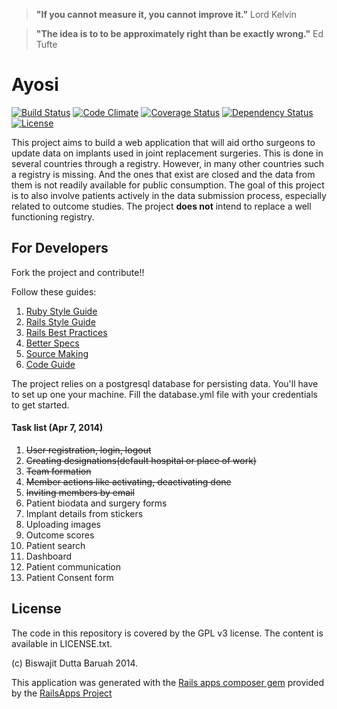 > **"If you cannot measure it, you cannot improve it."**
> Lord Kelvin

> **"The idea is to to be approximately right than be exactly wrong."**
> Ed Tufte

Ayosi 
======

[![Build Status](https://travis-ci.org/orthodoc/ayosi.png?branch=master)](https://travis-ci.org/orthodoc/ayosi)
[![Code Climate](https://codeclimate.com/github/orthodoc/ayosi.png)](https://codeclimate.com/github/orthodoc/ayosi)
[![Coverage Status](https://coveralls.io/repos/orthodoc/ayosi/badge.png)](https://coveralls.io/r/orthodoc/ayosi)
[![Dependency Status](https://gemnasium.com/orthodoc/ayosi.png)](https://gemnasium.com/orthodoc/ayosi)
[![License](http://img.shields.io/license/GPlv3.png?color=green)](http://opensource.org/licenses/GPL-3.0)

This project aims to build a web application that will aid ortho surgeons to update
data on implants used in joint replacement surgeries. This is done in several
countries through a registry. However, in many other countries such a registry is
missing. And the ones that exist are closed and the data from them is not readily
available for public consumption. The goal of this project is to also involve
patients actively in the data submission process, especially related to outcome
studies. The project **does not** intend to replace a well functioning registry.

## For Developers

Fork the project and contribute!!

Follow these guides:

1. [Ruby Style Guide]
2. [Rails Style Guide]
3. [Rails Best Practices]
4. [Better Specs]
5. [Source Making]
6. [Code Guide]

The project relies on a postgresql database for persisting data. You'll have to set
up one your machine. Fill the database.yml file with your credentials to get started.

#### Task list (Apr 7, 2014)

1. ~~User registration, login, logout~~
2. ~~Creating designations(default hospital or place of work)~~
3. ~~Team formation~~
4. ~~Member actions like activating, deactivating done~~
5. ~~Inviting members by email~~
6. Patient biodata and surgery forms
7. Implant details from stickers
8. Uploading images
9. Outcome scores
10. Patient search
11. Dashboard
12. Patient communication
13. Patient Consent form

## License

The code in this repository is covered by the GPL v3 license. The content is
available in LICENSE.txt.

(c) Biswajit Dutta Baruah 2014.

This application was generated with the [Rails apps composer gem] provided by the [RailsApps Project]


[Ruby Style Guide]:https://github.com/bbatsov/ruby-style-guide
[Rails Style Guide]:https://github.com/bbatsov/rails-style-guide
[Rails Best Practices]:http://rails-bestpractices.com/posts/archive
[Better Specs]:http://betterspecs.org
[Source Making]:http://sourcemaking.com
[Code Guide]:http://mdo.github.io/code-guide
[Rails apps composer gem]:https://github.com/RailsApps/rails_apps_composer
[RailsApps Project]:http://railsapps.github.io
